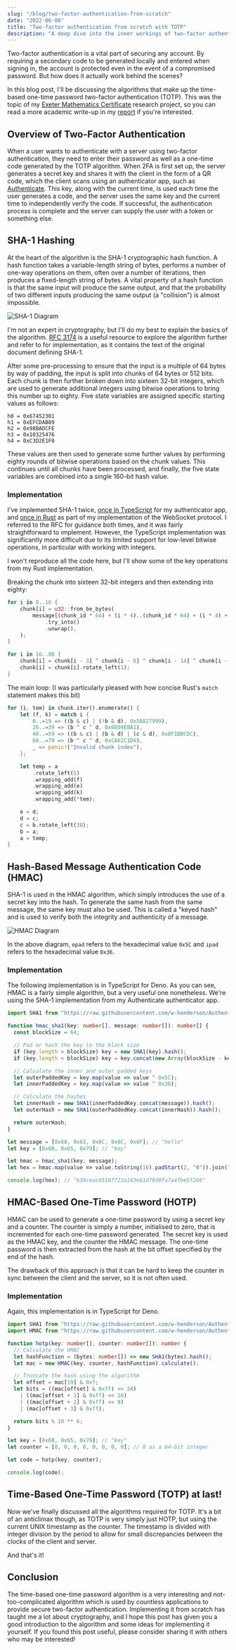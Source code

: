 ```yaml
---
slug: "/blog/two-factor-authentication-from-scratch"
date: "2022-06-08"
title: "Two-factor authentication from scratch with TOTP"
description: "A deep dive into the inner workings of two-factor authentication with the TOTP algorithm, exploring SHA-1, HMAC, HOTP and TOTP."
---
```


Two-factor authentication is a vital part of securing any account. By requiring a secondary code to be generated locally and entered when signing in, the account is protected even in the event of a compromised password. But how does it actually work behind the scenes?

In this blog post, I'll be discussing the algorithms that make up the time-based one-time password two-factor authentication (TOTP). This was the topic of my [Exeter Mathematics Certificate](https://exetermathematicsschool.ac.uk/exeter-mathematics-certificate/) research project, so you can read a more academic write-up in my [report](/download/Authenticate__An_Open_Source_TOTP_Authenticator_App.pdf) if you're interested.

## Overview of Two-Factor Authentication

When a user wants to authenticate with a server using two-factor authentication, they need to enter their password as well as a one-time code generated by the TOTP algorithm. When 2FA is first set up, the server generates a secret key and shares it with the client in the form of a QR code, which the client scans using an authenticator app, such as [Authenticate](https://authenticate.whenderson.dev). This key, along with the current time, is used each time the user generates a code, and the server uses the same key and the current time to independently verify the code. If successful, the authentication process is complete and the server can supply the user with a token or something else.

## SHA-1 Hashing

At the heart of the algorithm is the SHA-1 cryptographic hash function. A hash function takes a variable-length string of bytes, performs a number of one-way operations on them, often over a number of iterations, then produces a fixed-length string of bytes. A vital property of a hash function is that the same input will produce the same output, and that the probability of two different inputs producing the same output (a "collision") is almost impossible.

![SHA-1 Diagram](https://upload.wikimedia.org/wikipedia/commons/e/e2/SHA-1.svg)

I'm not an expert in cryptography, but I'll do my best to explain the basics of the algorithm. [RFC 3174](https://datatracker.ietf.org/doc/html/rfc3174) is a useful resource to explore the algorithm further and refer to for implementation, as it contains the text of the original document defining SHA-1.

After some pre-processing to ensure that the input is a multiple of 64 bytes by way of padding, the input is split into chunks of 64 bytes or 512 bits. Each chunk is then further broken down into sixteen 32-bit integers, which are used to generate additional integers using bitwise operations to bring this number up to eighty. Five state variables are assigned specific starting values as follows:

```
h0 = 0x67452301
h1 = 0xEFCDAB89
h2 = 0x98BADCFE
h3 = 0x10325476
h4 = 0xC3D2E1F0
```

These values are then used to generate some further values by performing eighty rounds of bitwise operations based on the chunk values. This continues until all chunks have been processed, and finally, the five state variables are combined into a single 160-bit hash value.

### Implementation

I've implemented SHA-1 twice, [once in TypeScript](https://github.com/w-henderson/Authenticate/blob/master/src/crypto/sha1.ts) for my authenticator app, and [once in Rust](https://github.com/w-henderson/Humphrey/blob/master/humphrey-ws/src/util/sha1.rs) as part of my implementation of the WebSocket protocol. I referred to the RFC for guidance both times, and it was fairly straightforward to implement. However, the TypeScript implementation was significantly more difficult due to its limited support for low-level bitwise operations, in particular with working with integers.

I won't reproduce all the code here, but I'll show some of the key operations from my Rust implementation.

Breaking the chunk into sixteen 32-bit integers and then extending into eighty:

```rust
for i in 0..16 {
    chunk[i] = u32::from_be_bytes(
        message[(chunk_id * 64) + (i * 4)..(chunk_id * 64) + (i * 4) + 4]
            .try_into()
            .unwrap(),
    );
}

for i in 16..80 {
    chunk[i] = chunk[i - 3] ^ chunk[i - 8] ^ chunk[i - 14] ^ chunk[i - 16];
    chunk[i] = chunk[i].rotate_left(1);
}
```

The main loop: (I was particularly pleased with how concise Rust's `match` statement makes this bit)

```rust
for (i, tem) in chunk.iter().enumerate() {
    let (f, k) = match i {
        0..=19 => ((b & c) | (!b & d), 0x5A827999),
        20..=39 => (b ^ c ^ d, 0x6ED9EBA1),
        40..=59 => ((b & c) | (b & d) | (c & d), 0x8F1BBCDC),
        60..=79 => (b ^ c ^ d, 0xCA62C1D6),
        _ => panic!("Invalid chunk index"),
    };

    let temp = a
        .rotate_left(5)
        .wrapping_add(f)
        .wrapping_add(e)
        .wrapping_add(k)
        .wrapping_add(*tem);

    e = d;
    d = c;
    c = b.rotate_left(30);
    b = a;
    a = temp;
}
```

## Hash-Based Message Authentication Code (HMAC)

SHA-1 is used in the HMAC algorithm, which simply introduces the use of a secret key into the hash. To generate the same hash from the same message, the same key must also be used. This is called a "keyed hash" and is used to verify both the integrity and authenticity of a message.

![HMAC Diagram](https://wikimedia.org/api/rest_v1/media/math/render/svg/f89190c72a307b34f1e6b53b5f944a7ae81a3958)

In the above diagram, `opad` refers to the hexadecimal value `0x5C` and `ipad` refers to the hexadecimal value `0x36`.

### Implementation

The following implementation is in TypeScript for Deno. As you can see, HMAC is a fairly simple algorithm, but a very useful one nonetheless. We're using the SHA-1 implementation from my Authenticate authenticator app.

```typescript
import SHA1 from "https://raw.githubusercontent.com/w-henderson/Authenticate/master/src/crypto/sha1.ts";

function hmac_sha1(key: number[], message: number[]): number[] {
  const blockSize = 64;

  // Pad or hash the key to the block size
  if (key.length > blockSize) key = new SHA1(key).hash();
  if (key.length < blockSize) key = key.concat(new Array(blockSize - key.length).fill(0));

  // Calculate the inner and outer padded keys
  let outerPaddedKey = key.map(value => value ^ 0x5C);
  let innerPaddedKey = key.map(value => value ^ 0x36);

  // Calculate the hashes
  let innerHash = new SHA1(innerPaddedKey.concat(message)).hash();
  let outerHash = new SHA1(outerPaddedKey.concat(innerHash)).hash();

  return outerHash;
}

let message = [0x68, 0x65, 0x6C, 0x6C, 0x6F]; // "hello"
let key = [0x6B, 0x65, 0x79]; // "key"

let hmac = hmac_sha1(key, message);
let hex = hmac.map(value => value.toString(16).padStart(2, "0")).join("");

console.log(hex); // "b34ceac4516ff23a143e61d79d0fa7a4fbe5f266"
```

## HMAC-Based One-Time Password (HOTP)

HMAC can be used to generate a one-time password by using a secret key and a counter. The counter is simply a number, initialised to zero, that is incremented for each one-time password generated. The secret key is used as the HMAC key, and the counter the HMAC message. The one-time password is then extracted from the hash at the bit offset specified by the end of the hash.

The drawback of this approach is that it can be hard to keep the counter in sync between the client and the server, so it is not often used.

### Implementation

Again, this implementation is in TypeScript for Deno.

```typescript
import SHA1 from "https://raw.githubusercontent.com/w-henderson/Authenticate/master/src/crypto/sha1.ts";
import HMAC from "https://raw.githubusercontent.com/w-henderson/Authenticate/master/src/crypto/hmac.ts";

function hotp(key: number[], counter: number[]): number {
  // Calculate the HMAC
  let hashFunction = (bytes: number[]) => new SHA1(bytes).hash();
  let mac = new HMAC(key, counter, hashFunction).calculate();

  // Truncate the hash using the algorithm
  let offset = mac[19] & 0xf;
  let bits = ((mac[offset] & 0x7f) << 24)
    | ((mac[offset + 1] & 0xff) << 16)
    | ((mac[offset + 2] & 0xff) << 8)
    | (mac[offset + 3] & 0xff);

  return bits % 10 ** 6;
}

let key = [0x6B, 0x65, 0x79]; // "key"
let counter = [0, 0, 0, 0, 0, 0, 0, 0]; // 0 as a 64-bit integer

let code = hotp(key, counter);

console.log(code);
```

## Time-Based One-Time Password (TOTP) at last!

Now we've finally discussed all the algorithms required for TOTP. It's a bit of an anticlimax though, as TOTP is very simply just HOTP, but using the current UNIX timestamp as the counter. The timestamp is divided with integer division by the period to allow for small discrepancies between the clocks of the client and server.

And that's it!

## Conclusion

The time-based one-time password algorithm is a very interesting and not-too-complicated algorithm which is used by countless applications to provide secure two-factor authentication. Implementing it from scratch has taught me a lot about cryptography, and I hope this post has given you a good introduction to the algorithm and some ideas for implementing it yourself. If you found this post useful, please consider sharing it with others who may be interested!